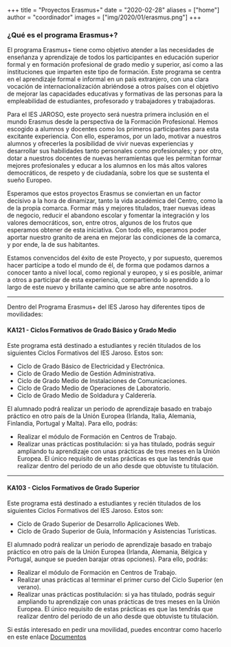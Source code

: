 +++
title = "Proyectos Erasmus+"
date = "2020-02-28"
aliases = ["home"]
author = "coordinador"
images = ["img/2020/01/erasmus.png"]
+++

### ¿Qué es el programa Erasmus+? 
El programa Erasmus+ tiene como objetivo atender a las necesidades de enseñanza y aprendizaje de todos los participantes en educación superior formal y en formación profesional de grado medio y superior, así como a las instituciones que imparten este tipo de formación. Este programa se centra en el aprendizaje formal e informal en un país extranjero, con una clara vocación de internacionalización abriéndose a otros países con el objetivo de mejorar las capacidades educativas y formativas de las personas para la empleabilidad de estudiantes, profesorado y trabajadores y trabajadoras.    

Para el IES JAROSO, este proyecto será nuestra primera inclusión en el mundo Erasmus desde la perspectiva de la Formación Profesional. Hemos escogido a alumnos y docentes como los primeros participantes para esta excitante experiencia. Con ello, esperamos, por un lado, motivar a nuestros alumnos y ofrecerles la posibilidad de vivir nuevas experiencias y desarrollar sus habilidades tanto personales como profesionales; y por otro, dotar a nuestros docentes de nuevas herramientas que les permitan formar mejores profesionales y educar a los alumnos en los más altos valores democráticos, de respeto y de ciudadanía, sobre los que se sustenta el sueño Europeo.  

Esperamos que estos proyectos Erasmus se conviertan en un factor decisivo a la hora de dinamizar, tanto la vida académica del Centro, como la de la propia comarca. Formar más y mejores titulados, traer nuevas ideas de negocio, reducir el abandono escolar y fomentar la integración y los valores democráticos, son, entre otros, algunos de los frutos que esperamos obtener de esta iniciativa. Con todo ello, esperamos poder aportar nuestro granito de arena en mejorar las condiciones de la comarca, y por ende, la de sus habitantes.  
  
Estamos convencidos del éxito de este Proyecto, y por supuesto, queremos hacer partícipe a todo el mundo de él, de forma que podamos darnos a conocer tanto a nivel local, como regional y europeo, y si es posible, animar a otros a participar de esta experiencia, compartiendo lo aprendido a lo largo de este nuevo y brillante camino que se abre ante nosotros.

---

Dentro del Programa Erasmus+ del IES Jaroso hay diferentes tipos de movilidades:
#### KA121 - Ciclos Formativos de Grado Básico y Grado Medio
Este programa está destinado a estudiantes y recién titulados de los siguientes Ciclos Formativos del IES Jaroso. Estos son:
* Ciclo de Grado Básico de Electricidad y Electrónica.
* Ciclo de Grado Medio de Gestión Administrativa.
* Ciclo de Grado Medio de Instalaciones de Comunicaciones.
* Ciclo de Grado Medio de Operaciones de Laboratorio.
* Ciclo de Grado Medio de Soldadura y Calderería.  

El alumnado podrá realizar un periodo de aprendizaje basado en trabajo práctico en otro país de la Unión Europea (Irlanda, Italia, Alemania, Finlandia, Portugal y Malta). Para ello, podrás:
- Realizar el módulo de Formación en Centros de Trabajo.
- Realizar unas prácticas postitulación: si ya has titulado, podrás seguir ampliando tu aprendizaje con unas prácticas de tres meses en la Unión Europea. El único requisito de estas prácticas es que las tendrás que realizar dentro del periodo de un año desde que obtuviste tu titulación.
  
---

#### KA103 - Ciclos Formativos de Grado Superior
Este programa está destinado a estudiantes y recién titulados de los siguientes Ciclos Formativos del IES Jaroso. Estos son:  
* Ciclo de Grado Superior de Desarrollo Aplicaciones Web.
* Ciclo de Grado Superior de Guía, Información y Asistencias Turísticas.   

El alumnado podrá realizar un periodo de aprendizaje basado en trabajo práctico en otro país de la Unión Europea (Irlanda, Alemania, Bélgica y Portugal, aunque se pueden barajar otras opciones). Para ello, podrás:   
* Realizar el módulo de Formación en Centros de Trabajo.
* Realizar unas prácticas al terminar el primer curso del Ciclo Superior (en verano).
* Realizar unas prácticas postitulación: si ya has titulado, podrás seguir ampliando tu aprendizaje con unas prácticas de tres meses en la Unión Europea. El único requisito de estas prácticas es que las tendrás que realizar dentro del periodo de un año desde que obtuviste tu titulación.

Si estás interesado en pedir una movilidad, puedes encontrar como hacerlo en este enlace [Documentos](/documents/)  